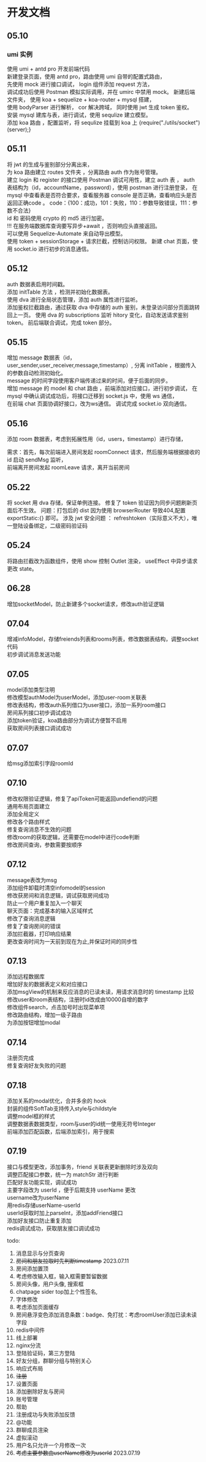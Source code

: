 # 开发文档

## **05.10**

### umi 实例

使用 umi + antd pro 开发前端代码  
新建登录页面，使用 antd pro，路由使用 umi 自带的配置式路由，  
先使用 mock 进行接口调试， login 组件添加 request 方法，  
调试成功后使用 Postman 模拟实际调用，并在 umirc 中禁用 mock。
新建后端文件夹， 使用 koa + sequelize + koa-router + mysql 搭建，  
使用 bodyParser 进行解析， cor 解决跨域，
同时使用 jwt 生成 token 鉴权。  
安装 mysql 建库与表，进行调试，使用 sequlize 建立模型。  
添加 koa 路由 ，配置监听，将 sequlize 挂载到 koa 上 {require("./utils/socket")(server);}  

## **05.11**

将 jwt 的生成与鉴别部分分离出来，  
为 koa 路由建立 routes 文件夹 ，分离路由 auth 作为账号管理。  
建立 login 和 register 的接口使用 Postman 调试可用性，建立 auth 表 ，
auth 表结构为（id，accountName，password），使用 postman 进行注册登录，
在 mysql 中查看表是否符合要求，查看服务器 console 是否正确，查看响应头是否返回正确code 。
code：{100：成功，101：失败，110：参数导致错误，111：参数不合法}  
id 和 密码使用 crypto 的 md5 进行加密。  
!!! 在服务端数据库查询要写异步+await ，否则响应头直接返回。  
可以使用 Sequelize-Automate 来自动导出模型。  
使用 token + sessionStorage + 请求拦截，控制访问权限。
新建 chat 页面，使用 socket.io 进行初步的消息通信。

## **05.12**

auth 数据表启用时间戳。  
添加 initTable 方法 ，检测并初始化数据表。  
使用 dva 进行全局状态管理，添加 auth 属性进行监听。  
添加鉴权拦截路由，通过获取 dva 中存储的 auth 鉴别，未登录访问部分页面跳转回上一页。
使用 dva 的 subscriptions 监听 hitory 变化，自动发送请求鉴别 token。
前后端联合调试，完成 token 部分。

## **05.15**

增加 message 数据表（id，user_sender,user_receiver,message,timestamp）,
分离 initTable ，根据传入的参数自动检测初始化。  
message 的时间字段使用客户端传递过来的时间，便于后面的同步。  
增加 message 的 model 和 chat 路由 ，前端添加对应接口，进行初步调试，
在 mysql 中确认调试成功后，将接口迁移到 socket.js 中，使用 ws 通信，  
在前端 chat 页面协调好接口，改为ws通信。
调试完成 socket.io 双向通信。

## **05.16**

添加 room 数据表，考虑到拓展性用（id，users，timestamp）进行存储，  

需求：首先，每次前端进入房间发起 roomConnect 请求，然后服务端根据接收的 id 启动 sendMsg 监听，  
前端离开房间发起 roomLeave 请求，离开当前房间

## **05.22**

将 socket 用 dva 存储，保证单例连接。
修复了 token 验证因为同步问题刷新页面后不生效。
问题：打包后的 dist 因为使用 browserRouter 导致404,配置 exportStatic:{} 即可。
涉及 jwt 安全问题 ： refreshtoken（实际意义不大），唯一登陆设备绑定，二级密码验证码

## **05.24**

将路由拦截改为函数组件，使用 show 控制 Outlet 渲染， useEffect 中异步请求更改 state。  

## **06.28**

增加socketModel，防止新建多个socket请求，修改auth验证逻辑  

## **07.04**

增减infoModel，存储freiends列表和rooms列表，修改数据表结构，调整socket代码  
初步调试消息发送功能

## **07.05**

model添加类型注明  
修改模型authModel为userModel，添加user-room关联表  
修改表结构，修改auth系列借口为user接口，添加一系列room接口  
房间系列接口初步调试成功  
添加token验证，koa路由部分为调试方便暂不启用  
获取房间列表接口调试成功

## **07.07**

给msg添加索引字段roomId

## **07.10**

修改权限验证逻辑，修复了apiToken可能返回undefiend的问题  
通用布局页面建立  
添加全局定义  
修改各个路由样式  
修复查询消息不生效的问题  
修改room的获取逻辑，还需要在model中进行code判断  
修改房间查询，参数需要按顺序  

## **07.12**

message表改为msg  
添加组件卸载时清空infomodel的session  
修改获房间和消息逻辑，调试获取房间成功  
防止一个用户重复加入一个聊天  
聊天页面：完成基本的输入区域样式  
修改了查询消息逻辑  
修复了查询房间的错误  
添加拦截器，打印响应结果  
更改查询时间为一天前到现在为止,并保证时间的同步性  

## **07.13**

添加远程数据库  
增加好友的数据表定义和对应接口  
添加msgView的机制来反应消息的已读未读，用请求消息时的 timestamp 比较  
修改user和room表结构，注册时id改成由10000自增的数字  
修改组件search，点击加号时出现菜单项  
修改路由结构，增加一级子路由  
为添加按钮增加modal  

## **07.14**

注册页完成  
修复查询好友失败的问题  

## **07.18**

添加关系的modal优化，合并多余的 hook  
封装的组件SoftTab支持传入style与childstyle  
调整model框的样式  
调整数据表数据类型，room与user的id统一使用无符号Integer  
前端添加匹配函数，后端添加索引，用于搜索  

## **07.19**

接口与模型更改，添加事务，friend 关联表更新删除时涉及双向  
调整匹配接口参数，统一为 matchStr 进行判断  
匹配好友功能实现，调试成功  
主要字段改为 userId ，便于后期支持 userName 更改  
username改为userName  
用redis存储userName-userId  
userId获取时加上parseInt，添加addFriend接口  
添加好友接口防止重复添加  
redis调试成功，获取朋友接口调试成功  

todo:

1. 消息显示与分页查询
2. ~~房间和朋友拉取时先判断timestamp~~ 2023.07.11
3. 房间添加置顶
4. 考虑修改输入框，输入框需要暂留数据
5. 房间头像，用户头像, 搜索框
6. chatpage sider top加上个性签名,
7. 字体修改
8. 考虑添加页面缓存
9. 房间悬浮变色添加消息条数：badge、免打扰：考虑roomUser添加已读未读字段
10. redis中间件
11. 线上部署
12. nginx分流  
13. 登陆验证码，第三方登陆
14. 好友分组，群聊分组与特别关心
15. 响应式布局
16. ~~注册~~
17. 设置页面
18. 添加删除好友与房间
19. 账号管理
20. 帮助
21. 注册成功与失败添加反馈
22. @功能
23. 群聊成员渲染
24. 虚拟滚动
25. 用户名只允许一个月修改一次
26. ~~考虑主要参数由userName修改为userId~~ 2023.07.19
